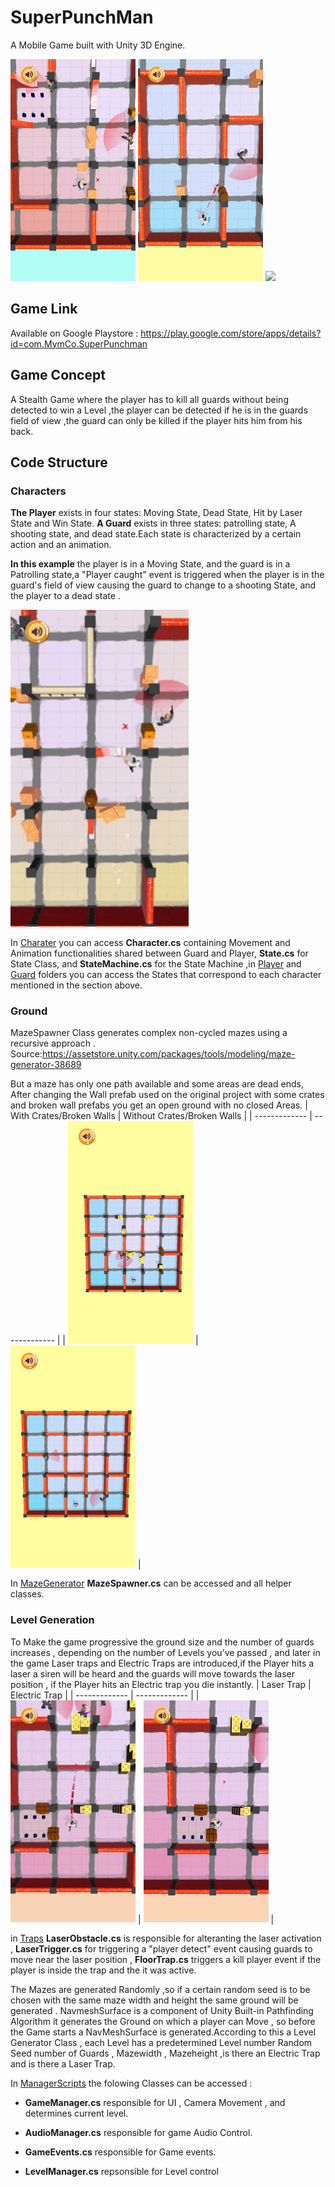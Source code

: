 # SuperPunchMan
<body>
  
A Mobile Game built with Unity 3D Engine.
  
</body>

<img SRC="RobbersRace/Media/Photo1.png" width="200">  <img SRC="RobbersRace/Media/Photo2.png" width="200"> <img SRC="RobbersRace/Media/ezgif.com-gif-maker.gif" width="285">
<body>
  
## Game Link 
  
  Available on Google Playstore : https://play.google.com/store/apps/details?id=com.MymCo.SuperPunchman
 ## Game Concept
  A Stealth Game where the player has to kill all guards without being detected to win a Level ,the player can be detected if he is in the guards field of view ,the guard can only be killed if the player hits him from his back.  
  
  ## Code Structure
  
 ### Characters  
**The Player** exists in four states: Moving State, Dead State, Hit by Laser State and Win State. **A Guard** exists in three states: patrolling state, A shooting state, and dead state.Each state is characterized by a certain action and an animation.
  
  **In this example** the player is in a Moving State,  and the guard is in a Patrolling state,a "Player caught" event is triggered when the player is in the guard's field of view causing the guard  to change to a shooting State, and the player to a dead state .
 <body>
  <img SRC="RobbersRace/Media/Move-Dead.gif" width="285">
  </body>
  
In  [Charater](https://github.com/Mostafaelsherief/SuperPunchMan/tree/main/RobbersRace/Assets/Scripts/Character) you can access **Character.cs** containing Movement and Animation functionalities shared between Guard and Player,  **State.cs** for State Class, and **StateMachine.cs** for the State Machine ,in [Player](https://github.com/Mostafaelsherief/SuperPunchMan/tree/main/RobbersRace/Assets/Scripts/Character/Player) and [Guard](https://github.com/Mostafaelsherief/SuperPunchMan/tree/main/RobbersRace/Assets/Scripts/Character/Guard) folders you can access the States that correspond to each character mentioned in the section above. 
  
  
### Ground

MazeSpawner Class generates complex non-cycled mazes using a recursive approach . Source:https://assetstore.unity.com/packages/tools/modeling/maze-generator-38689

 But a maze has only one path available and some areas are dead ends, After changing the Wall prefab used on the original project with some crates and broken wall prefabs you get an open ground with no closed Areas.
| With Crates/Broken Walls  | Without Crates/Broken Walls |
| ------------- | ------------- |
| <img SRC="RobbersRace/Media/MazeWithCrates.jpg" width="200">  |  <img SRC="RobbersRace/Media/MazeWithoutCrates.jpg" width="200">  |

 In [MazeGenerator](https://github.com/Mostafaelsherief/SuperPunchMan/tree/main/RobbersRace/Assets/Scripts/ManagerScripts/MazeGenerator)  **MazeSpawner.cs** can be accessed and all helper classes.

### Level Generation

To Make the game progressive the ground size  and the number of guards increases , depending on the number of Levels you’ve passed , and later in the game  Laser traps and  Electric Traps are introduced,if the Player hits a laser a siren will be heard and the guards will move towards the laser position , if the Player hits an  Electric trap you die instantly.
 | Laser Trap   | Electric Trap |
| ------------- | ------------- |
| <img SRC="RobbersRace/Media/LaserTrap.gif" width="200">  |  <img SRC="RobbersRace/Media/ElectricTrap.gif" width="200">  |

  in [Traps](https://github.com/Mostafaelsherief/SuperPunchMan/tree/main/RobbersRace/Assets/Scripts/Traps) **LaserObstacle.cs** is responsible for alteranting the laser activation , **LaserTrigger.cs** for triggering a "player detect" event causing guards to move near the laser position , **FloorTrap.cs** triggers a kill player event if the player is inside the trap and the it was active.  
  
 The Mazes are generated Randomly ,so if a certain random seed is to be chosen with the same maze width and height the same ground will be generated .
NavmeshSurface is a component  of Unity Built-in Pathfinding Algorithm it generates the Ground on which a player can Move , so before the Game starts a NavMeshSurface is generated.According to this a Level Generator Class , each Level has a predetermined Level number Random Seed number of Guards , Mazewidth , Mazeheight ,is there an Electric Trap and  is there a Laser Trap. 
  
In [ManagerScripts](https://github.com/Mostafaelsherief/SuperPunchMan/tree/main/RobbersRace/Assets/Scripts/ManagerScripts/MazeGenerator) the folowing Classes can be accessed : 
* **GameManager.cs** responsible for UI , Camera Movement , and determines current level.  
* **AudioManager.cs** responsible for game Audio Control.
* **GameEvents.cs** responsible for Game events.
* **LevelManager.cs** repsonsible for Level control
  
  



  </body >


